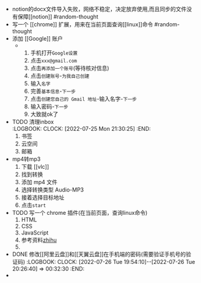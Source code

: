 - notion的docx文件导入失败，网络不稳定，决定放弃使用,而且同步的文件没有保障[[notion]] #random-thought
- 写一个 [[chrome]] 扩展，用来在当前页面查询[[linux]]命令 #random-thought
- 添加 [[Google]] 账户
	- 1. 手机打开`Google设置`
	  2. 点击`xxx@gmail.com`
	  3. 点击`再添加一个账号`(等待核对信息)
	  4. 点击`创建账号`-`为我自己创建`
	  5. 输入`名字`
	  6. 完善`基本信息`-`下一步`
	  7. 点击`创建您自己的 Gmail 地址`-输入名字-`下一步`
	  8. 输入密码-`下一步`
	  9. 大致就ok了
- TODO 清理inbox  
  :LOGBOOK:
  CLOCK: [2022-07-25 Mon 21:30:25]
  :END:
  1. 书签
  2. 云空间
  3. 邮箱
- mp4转mp3  
  1. 下载 [[vlc]]
  2. 找到转换
  3. 添加 mp4 文件
  4. 选择转换类型 Audio-MP3
  5. 接着选择目标地址
  6. 点击`start`
- TODO 写一个 chrome 插件(在当前页面，查询linux命令)  
  1. HTML
  2. CSS
  3. JavaScript
  4. 参考资料[zhihu](https://www.zhihu.com/question/20179805)
  5.
- DONE 修改[[阿里云盘]]和[[天翼云盘]]在手机端的密码(需要验证手机号的验证码)
  :LOGBOOK:
  CLOCK: [2022-07-26 Tue 19:54:10]--[2022-07-26 Tue 20:26:40] =>  00:32:30
  :END:
-